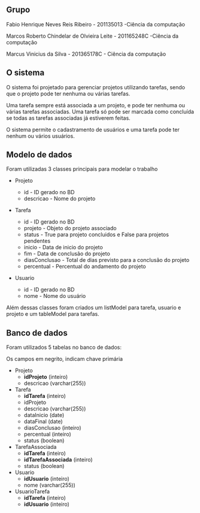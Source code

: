 ## Grupo
Fabio Henrique Neves Reis Ribeiro - 201135013 -Ciência da computação

Marcos Roberto Chindelar de Olvieira Leite - 201165248C -Ciência da computação

Marcus Vinicius da Silva - 201365178C - Ciência da computação

## O sistema

O sistema foi projetado para gerenciar projetos utilizando tarefas, sendo que o projeto pode ter nenhuma ou várias tarefas.

Uma tarefa sempre está associada a um projeto, e pode ter nenhuma ou várias tarefas associadas. Uma tarefa só pode ser marcada como concluída se todas as tarefas associadas já estiverem feitas.

O sistema permite o cadastramento de usuários e uma tarefa pode ter nenhum ou vários usuários.

## Modelo de dados

Foram utilizadas 3 classes principais para modelar o trabalho

* Projeto
  * id - ID gerado no BD
  * descricao - Nome do projeto  
* Tarefa
  * id - ID gerado no BD
  * projeto - Objeto do projeto associado
  * status - True para projeto concluidos e False para projetos pendentes
  * inicio - Data de inicio do projeto
  * fim - Data de conclusão do projeto
  * diasConclusao - Total de dias previsto para a conclusão do projeto
  * percentual - Percentual do andamento do projeto
  
  
* Usuario
  * id - ID gerado no BD
  * nome - Nome do usuário

Além dessas classes foram criados um listModel para tarefa, usuario e projeto e um tableModel para tarefas.

## Banco de dados

Foram utilizados 5 tabelas no banco de dados:

Os campos em negrito, indicam chave primária

* Projeto
  * **idProjeto** (inteiro)
  * descricao (varchar(255))
* Tarefa
  * **idTarefa** (inteiro)
  * idProjeto
  * descricao (varchar(255))
  * dataInicio (date)
  * dataFinal (date)
  * diasConclusao (inteiro)
  * percentual (inteiro)
  * status (boolean)
* TarefaAssociada
  * **idTarefa** (inteiro)
  * **idTarefaAssociada** (inteiro)
  * status (boolean)
* Usuario
  * **idUsuario** (inteiro)
  * nome (varchar(255))
* UsuarioTarefa
  * **idTarefa** (inteiro)
  * **idUsuario** (inteiro)
